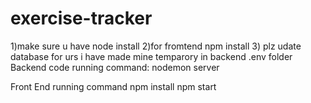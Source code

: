 # exercise-tracker

1)make sure u have node install
2)for fromtend npm install
3) plz udate database for urs i have made mine temparory in backend .env folder
Backend code running command:
nodemon server

Front End  running command
npm install
npm start
